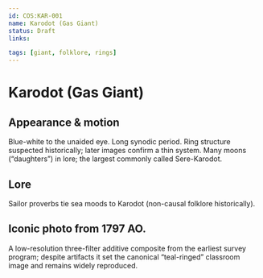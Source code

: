 ```yaml
---
id: COS:KAR-001
name: Karodot (Gas Giant)
status: Draft
links:

tags: [giant, folklore, rings]
---
```


# Karodot (Gas Giant)

## Appearance & motion
Blue-white to the unaided eye. Long synodic period. Ring structure suspected historically; later images confirm a thin system. Many moons (“daughters”) in lore; the largest commonly called Sere-Karodot.

## Lore
Sailor proverbs tie sea moods to Karodot (non-causal folklore historically).

## Iconic photo from 1797 AO.
A low-resolution three-filter additive composite from the earliest survey program; despite artifacts it set the canonical “teal-ringed” classroom image and remains widely reproduced.